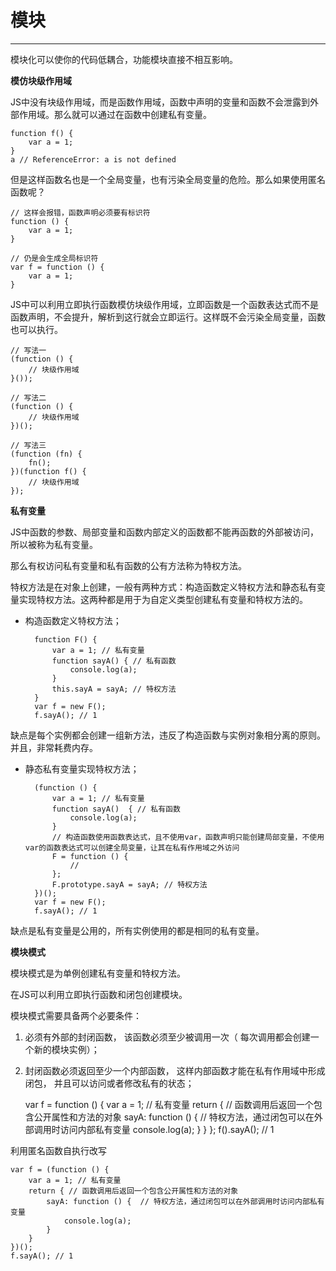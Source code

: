 # 模块 #


----------

模块化可以使你的代码低耦合，功能模块直接不相互影响。

**模仿块级作用域**

JS中没有块级作用域，而是函数作用域，函数中声明的变量和函数不会泄露到外部作用域。那么就可以通过在函数中创建私有变量。

	function f() {
		var a = 1;
	}
	a // ReferenceError: a is not defined

但是这样函数名也是一个全局变量，也有污染全局变量的危险。那么如果使用匿名函数呢？

	// 这样会报错，函数声明必须要有标识符
	function () {
		var a = 1; 
	}

	// 仍是会生成全局标识符 
	var f = function () {
		var a = 1;
	}

JS中可以利用立即执行函数模仿块级作用域，立即函数是一个函数表达式而不是函数声明，不会提升，解析到这行就会立即运行。这样既不会污染全局变量，函数也可以执行。

	// 写法一
    (function () {
        // 块级作用域
    }());

    // 写法二
    (function () {
        // 块级作用域
    })();

    // 写法三
    (function (fn) {
        fn();
    })(function f() {
        // 块级作用域
    });


**私有变量**

JS中函数的参数、局部变量和函数内部定义的函数都不能再函数的外部被访问，所以被称为私有变量。

那么有权访问私有变量和私有函数的公有方法称为特权方法。

特权方法是在对象上创建，一般有两种方式：构造函数定义特权方法和静态私有变量实现特权方法。这两种都是用于为自定义类型创建私有变量和特权方法的。

- 构造函数定义特权方法；

		function F() {
			var a = 1; // 私有变量
			function sayA() { // 私有函数
				console.log(a);
			}
			this.sayA = sayA; // 特权方法
		}
		var f = new F();
		f.sayA(); // 1

缺点是每个实例都会创建一组新方法，违反了构造函数与实例对象相分离的原则。并且，非常耗费内存。

- 静态私有变量实现特权方法；

		(function () {
			var a = 1; // 私有变量
			function sayA()  { // 私有函数
				console.log(a);
			}
			// 构造函数使用函数表达式，且不使用var，函数声明只能创建局部变量，不使用var的函数表达式可以创建全局变量，让其在私有作用域之外访问
			F = function () {
				//
			};
			F.prototype.sayA = sayA; // 特权方法
		})();
		var f = new F();
		f.sayA(); // 1

缺点是私有变量是公用的，所有实例使用的都是相同的私有变量。

**模块模式**

模块模式是为单例创建私有变量和特权方法。

在JS可以利用立即执行函数和闭包创建模块。

模块模式需要具备两个必要条件：

1. 必须有外部的封闭函数， 该函数必须至少被调用一次（ 每次调用都会创建一个新的模块实例）；
2. 封闭函数必须返回至少一个内部函数， 这样内部函数才能在私有作用域中形成闭包， 并且可以访问或者修改私有的状态；

	var f = function () {
		var a = 1; // 私有变量
		return { // 函数调用后返回一个包含公开属性和方法的对象
			sayA: function () {  // 特权方法，通过闭包可以在外部调用时访问内部私有变量
				console.log(a);
			}
		}
	};
	f().sayA(); // 1

利用匿名函数自执行改写

	var f = (function () {
		var a = 1; // 私有变量
		return { // 函数调用后返回一个包含公开属性和方法的对象
			sayA: function () {  // 特权方法，通过闭包可以在外部调用时访问内部私有变量
				console.log(a);
			}
		}
	})();
	f.sayA(); // 1



	
